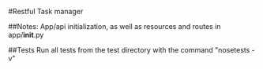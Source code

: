 #Restful Task manager

##Notes:
App/api initialization, as well as resources and routes in app/__init__.py

##Tests
Run all tests from the test directory with the command "nosetests -v"
